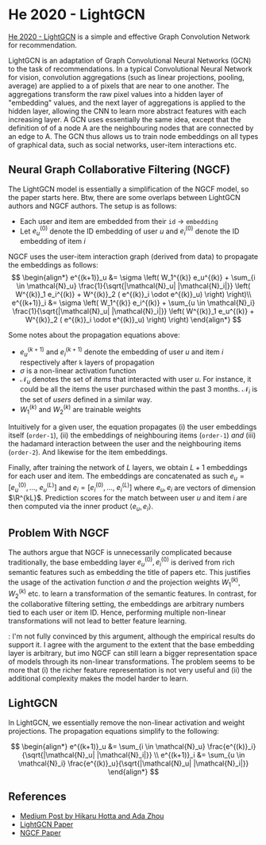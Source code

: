 # He 2020 - LightGCN

[He 2020 - LightGCN](https://arxiv.org/pdf/2002.02126.pdf) is a simple and effective Graph Convolution Network for recommendation.


LightGCN is an adaptation of Graph Convolutional Neural Networks (GCN) to the task of recommendations. In a typical Convolutional Neural Network for vision, convolution aggregations (such as linear projections, pooling, average) are applied to a <neighbourhood> of pixels that are near to one another. The aggregations transform the raw pixel values into a hidden layer of "embedding" values, and the next layer of aggregations is applied to the hidden layer, allowing the CNN to learn more abstract features with each increasing layer. A GCN uses essentially the same idea, except that the definition of <neighbourhood> of a node A are the neighbouring nodes that are connected by an edge to A. The GCN thus allows us to train node embeddings on all types of graphical data, such as social networks, user-item interactions etc.

## Neural Graph Collaborative Filtering (NGCF)

The LightGCN model is essentially a simplification of the NGCF model, so the paper starts here. Btw, there are some overlaps between LightGCN authors and NGCF authors. The setup is as follows:
- Each user and item are embedded from their `id` -> `embedding`
- Let $e_u^{(0)}$ denote the ID embedding of user $u$ and $e_i^{(0)}$ denote the ID embedding of item $i$

NGCF uses the user-item interaction graph (derived from data) to propagate the embeddings as follows:
$$
\begin{align*}
    e^{(k+1)}_u &= \sigma \left(
        W_1^{(k)} e_u^{(k)} + \sum_{i \in \mathcal{N}_u} \frac{1}{\sqrt{|\mathcal{N}_u| |\mathcal{N}_i|}} 
        \left(
            W^{(k)}_1 e_i^{(k)} + W^{(k)}_2 ( e^{(k)}_i \odot e^{(k)}_u)
        \right)
    \right)\\
    e^{(k+1)}_i &= \sigma \left(
        W_1^{(k)} e_i^{(k)} + \sum_{u \in \mathcal{N}_i} \frac{1}{\sqrt{|\mathcal{N}_u| |\mathcal{N}_i|}} 
        \left(
            W^{(k)}_1 e_u^{(k)} + W^{(k)}_2 ( e^{(k)}_i \odot e^{(k)}_u)
        \right)
    \right)
\end{align*}
$$

Some notes about the propagation equations above:
- $e^{(k+1)}_u$ and $e^{(k+1)}_i$ denote the embedding of user $u$ and item $i$ respectively after `k` layers of propagation
- $\sigma$ is a non-linear activation function
- $\mathcal{N}_u$ denotes the set of *items* that interacted with user $u$. For instance, it could be all the items the user purchased within the past 3 months. $\mathcal{N}_i$ is the set of *users* defined in a similar way.
- $W^{(k)}_1$ and $W^{(k)}_2$ are trainable weights

Intuitively for a given user, the equation propagates (i) the user embeddings itself (`order-1`), (ii) the embeddings of neighbouring items (`order-1`) *and* (iii) the hadamard interaction between the user and the neighbouring items (`order-2`). And likewise for the item embeddings.

Finally, after training the network of $L$ layers, we obtain $L+1$ embeddings for each user and item. The embeddings are concatenated as such $e_u = [e_u^{(0)}, ...,\ e_u^{(L)}]$ and $e_i = [e_i^{(0)}, ...,\ e_i^{(L)}]$ where $e_u, e_i$ are vectors of dimension $\R^{kL}$. Prediction scores for the match between user $u$ and item $i$ are then computed via the inner product $\langle e_u, e_i \rangle$.

## Problem With NGCF

The authors argue that NGCF is unnecessarily complicated because traditionally, the base embedding layer $e_u^{(0)}, e_i^{(0)}$ is derived from rich semantic features such as embedding the title of papers etc. This justifies the usage of the activation function $\sigma$ and the projection weights $W^{(k)}_1, W^{(k)}_2$ etc. to learn a transformation of the semantic features. In contrast, for the collaborative filtering setting, the embeddings are arbitrary numbers tied to each user or item ID. Hence, performing multiple non-linear transformations will not lead to better feature learning.

<Note>: I'm not fully convinced by this argument, although the empirical results do support it. I agree with the argument to the extent that the base embedding layer is arbitrary, but imo NGCF can still learn a bigger representation space of models through its non-linear transformations. The problem seems to be more that (i) the richer feature representation is not very useful and (ii) the additional complexity makes the model harder to learn.

## LightGCN

In LightGCN, we essentially remove the non-linear activation and weight projections. The propagation equations simplify to the following:

$$
\begin{align*}
    e^{(k+1)}_u &= \sum_{i \in \mathcal{N}_u} \frac{e^{(k)}_i}{\sqrt{|\mathcal{N}_u| |\mathcal{N}_i|}} \\
    e^{(k+1)}_i &= \sum_{u \in \mathcal{N}_i} \frac{e^{(k)}_u}{\sqrt{|\mathcal{N}_u| |\mathcal{N}_i|}}
\end{align*}
$$


## References

- [Medium Post by Hikaru Hotta and Ada Zhou](https://medium.com/stanford-cs224w/lightgcn-with-pytorch-geometric-91bab836471e)
- [LightGCN Paper](https://arxiv.org/pdf/2002.02126.pdf)
- [NGCF Paper](https://arxiv.org/pdf/1905.08108.pdf)